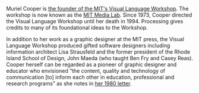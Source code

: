 Muriel Cooper is [the founder of the MIT's Visual Language Workshop](https://www.youtube.com/watch?v=Qn9zCrIJzLs). The workshop is now known as the [MIT Media Lab](http://www.media.mit.edu/). Since 1973, Cooper directed the Visual Language Workshop until her death in 1994. Processing gives credits to many of its foundational ideas to the Workshop.

In addition to her work as a graphic designer at the MIT press, the Visual Language Workshop produced gifted software designers including information architect Lisa Strausfeld and the former president of the Rhode Island School of Design, John Maeda (who taught Ben Fry and Casey Reas). Cooper herself can be regarded as a pioneer of graphic designer and educator who envisioned “the content, quality and technology of communication [to] inform each other in education, professional and research programs” as she notes in [her 1980 letter](http://www.dextersinister.org/MEDIA/PDF/Thisstandsasasketchforthefuture.pdf).
